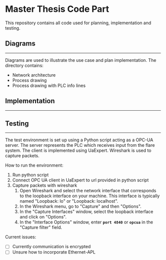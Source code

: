# Master Thesis Code Part
This repository contains all code used for planning, implementation and testing. 

## Diagrams
---
Diagrams are used to illustrate the use case and plan implementation. 
The directory contains:
- Network architecture
- Process drawing
- Process drawing with PLC info lines

## Implementation
---

## Testing
---
The test environment is set up using a Python script acting as a OPC-UA server. The server represents the PLC which receives input from the flare system. The client is implemented using UaExpert. Wireshark is used to capture packets. 

How to run the environment:
1. Run python script
2. Connect OPC UA client in UaExpert to url provided in python script
3. Capture packets with wireshark
    1. Open Wireshark and select the network interface that corresponds to the loopback interface on your machine. This interface is typically named "Loopback: lo" or "Loopback: localhost".
    2. In the Wireshark menu, go to "Capture" and then "Options".
    3. In the "Capture Interfaces" window, select the loopback interface and click on "Options".
    4. In the "Interface Options" window, enter **`port 4840`** or **`opcua`** in the "Capture filter" field.

Current issues:
 - [ ] Currently communication is encrypted 
 - [ ] Unsure how to incorporate Ethernet-APL